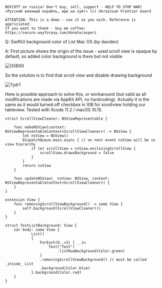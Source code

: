 ```
BOYCOTT on russia! Don't buy, sell, support - HELP TO STOP WAR!
«Русский военный корабль, иди на хуй!» (c) Ukrainian Frontier Guard

ATTENTION: This is a demo - use it as you wish. Reference is appriciated.
If you want to thank - buy me coffee: https://secure.wayforpay.com/donate/asperi
```

Q: SwiftUI background color of List Mac OS (by davidev)

A: First picture shows the origin of the issue - used scroll view is opaque by default, so added color background is there but not visible

![O5BX0](https://user-images.githubusercontent.com/62171579/170869654-a4375757-da91-425e-ab7a-be8a6fcacd3e.png)

So the solution is to find that scroll view and disable drawing background

![7ydr1](https://user-images.githubusercontent.com/62171579/170869648-8909caff-9967-496e-9c75-cbf1cff14e0e.png)

Here is possible approach to solve this, or workaround (but valid as all modifications are made via AppKit API, no hardcoding). Actually it is the same as it would turned off checkbox in XIB for scrollview holding our tableview. Tested with Xcode 11.2 / macOS 10.15.

    struct ScrollViewCleaner: NSViewRepresentable {
        
        func makeNSView(context: NSViewRepresentableContext<ScrollViewCleaner>) -> NSView {
            let nsView = NSView()
            DispatchQueue.main.async { // on next event nsView will be in view hierarchy
                if let scrollView = nsView.enclosingScrollView {
                    scrollView.drawsBackground = false
                }
            }
            return nsView
        }
        
        func updateNSView(_ nsView: NSView, context: NSViewRepresentableContext<ScrollViewCleaner>) {
        }
    }
    
    extension View {
        func removingScrollViewBackground() -> some View {
            self.background(ScrollViewCleaner())
        }
    }
    
    struct TestListBackground: View {
        var body: some View {
                List()
                {
                    ForEach(0..<3) { _ in
                        Text("Test")
                            .listRowBackground(Color.green)
                    }
                    .removingScrollViewBackground() // must be called _inside_ List
                    .background(Color.blue)
                }.background(Color.red)
        }
    }

 

